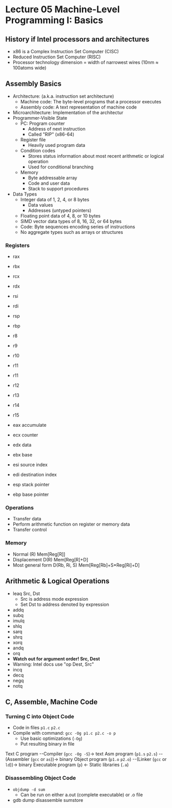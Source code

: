 # Lecture 05 Machine-Level Programming I: Basics

## History if Intel processors and architectures

* x86 is a Complex Instruction Set Computer (CISC)
* Reduced Instruction Set Computer (RISC)
* Processor technology dimension = width of narrowest wires (10nm ≈ 100atoms wide)

## Assembly Basics

* Architecture: (a.k.a. instruction set architecture)
  * Machine code: The byte-level programs that a processor executes
  * Assembly code: A text representation of machine code
* Microarchitecture: Implementation of the architectur
* Programmer-Visible State
  * PC: Program counter
    * Address of next instruction
    * Called "RIP" (x86-64)
  * Register file
    * Heavily used program data
  * Condition codes
    * Stores status information about most recent arithmetic or logical operation
    * Used for conditional branching
  * Memory
    * Byte addressable array
    * Code and user data
    * Stack to support procedures
* Data Types
  * Integer data of 1, 2, 4, or 8 bytes
    * Data values
    * Addresses (untyped pointers)
  * Floating point data of 4, 8, or 10 bytes
  * SIMD vector data types of 8, 16, 32, or 64 bytes
  * Code: Byte sequences encoding series of instructions
  * No aggregate types such as arrays or structures

### Registers

* rax
* rbx
* rcx
* rdx
* rsi
* rdi
* rsp
* rbp
* r8
* r9
* r10
* r11
* r11
* r12
* r13
* r14
* r15

* eax accumulate
* ecx counter
* edx data
* ebx base
* esi source index
* edi destination index
* esp stack pointer
* ebp base pointer

### Operations

* Transfer data
* Perform arithmetic function on register or memory data
* Transfer control

### Memory

* Normal (R) Mem[Reg[R]]
* Displacement D(R) Mem[Reg[R]+D]
* Most general form D(Rb, Ri, S) Mem[Reg[Rb]+S*Reg[Ri]+D]

## Arithmetic & Logical Operations

* leaq Src, Dst
  * Src is address mode expression
  * Set Dst to address denoted by expression
* addq
* subq
* imulq
* shlq
* sarq
* shrq
* xorq
* andq
* orq
* **Watch out for argument order! Src, Dest**
* Warning: Intel docs use "op Dest, Src"
* incq
* decq
* negq
* notq

## C, Assemble, Machine Code

### Turning C into Object Code

* Code in files `p1.c` `p2.c`
* Compile with command: `gcc -Og p1.c p2.c -o p`
  * Use basic optimizations (`-Og`)
  * Put resulting binary in file

Text C program --Compiler (`gcc -Og -S`)-> text Asm program (`p1.s` `p2.s`) --(Assembler (`gcc` or `as`))-> binary Object program (`p1.o` `p2.o`) --(Linker (`gcc` or `ld`))-> binary Executable program (`p`) <- Static libraries (`.a`)

### Disassembling Object Code

* `objdump -d sum`
  * Can be run on either a.out (complete executable) or .o file
* gdb dump disassemble sumstore